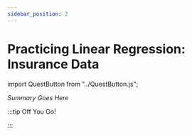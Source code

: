 ```yaml
---
sidebar_position: 2
---
```


# Practicing Linear Regression: Insurance Data
import QuestButton from "../QuestButton.js";

_Summary Goes Here_

:::tip Off You Go!

<QuestButton text="Quest" />

:::

